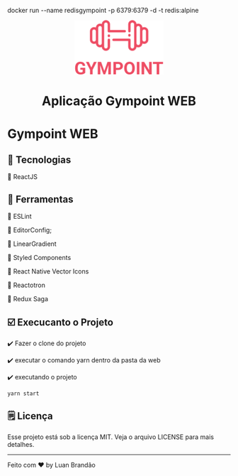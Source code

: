 docker run --name redisgympoint -p 6379:6379 -d -t redis:alpine

<div align="center">
    <img width="200px" src="../icon.png">
    <h1 align="center">
        Aplicação Gympoint WEB
    </h1>
</div>

# Gympoint WEB


## :wrench: Tecnologias
:red_circle: ReactJS

## :wrench: Ferramentas

:large_orange_diamond: ESLint

:large_orange_diamond: EditorConfig;

:large_orange_diamond: LinearGradient

:large_orange_diamond: Styled Components

:large_orange_diamond: React Native Vector Icons

:large_orange_diamond: Reactotron

:large_orange_diamond: Redux Saga



## :ballot_box_with_check: Execucanto o Projeto
:heavy_check_mark: Fazer o clone do projeto

:heavy_check_mark: executar o comando yarn dentro da pasta da web

:heavy_check_mark: executando o projeto
```
yarn start
```

## 🗒️ Licença
Esse projeto está sob a licença MIT. Veja o arquivo LICENSE para mais detalhes.

---
Feito com ♥ by Luan Brandão

